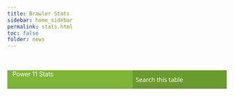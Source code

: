 ```yaml
---
title: Brawler Stats
sidebar: home_sidebar
permalink: stats.html
toc: false
folder: news
---
```

<html>
  <span class="content_item non_wrapping">
      <span class="page_heading">
          <span></span>
      </span>
  </span>
  <div id="DirectEditPreserve" class="wow fadeInUp databaseTable_holder 122860">
    <div id="DirectEditPreserve" class="databaseTable_heading">
      <!-- Below is top left green title-->
      <div id="DirectEditPreserve" class="databaseTable_title">Power 11 Stats</div>
      <input id="DirectEditPreserve" class="databaseTable_search" type="text" width="200" placeholder="Search this table">
    </div>
    <div id="DirectEditPreserve" class="databaseTable">
      <div id="DirectEditPreserve" class="databaseTable_import_wrap" style="display: block;">
    </div>
      <div id="DirectEditPreserve" class="databaseTable_UI_scrollLeft databaseTable_UI_button" style="display: none;"><!-- JS shows/hides by appending the .hidden class --></div>
      <div id="DirectEditPreserve" class="databaseTable_UI_scrollRight databaseTable_UI_button" style="display: none;"><!-- JS shows/hides by appending the .hidden class --></div>
    </div>
  </div>
</html>

<style>
  @import url("https://maxcdn.bootstrapcdn.com/font-awesome/4.2.0/css/font-awesome.min.css");
  @import url("https://fonts.googleapis.com/css?family=Roboto+Condensed:400,300,700|Source+Sans+Pro:100,300,400,600,700,300italic,400italic,600italic,700italic");
  .databaseTable_holder {
    //border-radius: 4px;
    overflow: hidden;
    margin: 3rem auto 3rem auto;
    display: table;
    table-layout: fixed;
    width: 100%;
  }
  div[class*="databaseTable_import_wrap"] {
    max-width: 100%;
    overflow-x: scroll;
    overflow-y: scroll;
    overflow: -moz-scrollbars-none;
    -ms-overflow-style: none;
    border: 1px solid #ccc;
    //border-radius: 0 0 4px 4px;
    border-top: none;
  }
  .databaseTable {
      position: relative;
      //border-radius: 4px;
  }
  .databaseTable_import_wrap div img {
    padding: 40px;
  }
  .databaseTable_import_wrap div {
    font: 1em/1.5em "Source Sans Pro", segoe ui, arial, sans-serif;
    text-transform: uppercase;
    padding: 1.25em;
  }
  .databaseTable_heading {
    background-color: #7EB535;
    color: #fff;
    font-weight: normal;
    height: 3em;
    position: relative;
  }
  .databaseTable_title {
    position: absolute;
    left: 0.75rem;
    top: 0;
    bottom: 0;
    width: calc( 100% - 202px - 1em ); /* width of searchbox */
    text-overflow: ellipsis;
    overflow: hidden;
    white-space: nowrap; 
  }
  .databaseTable_heading:after {
    content: '';
    position: absolute;
    bottom: 0;
    left: 0;
    right: 0;
    height: 0.125em;
    background: rgba(0,0,0,0.1);
  }
  .databaseTable_heading input {
    position: absolute;
    right: 0;
    top: 0;
    bottom: 0;
    margin: 0;
    height: 100%;
    padding: 0px 0.5em;
    border: none;
    background: rgba(0,0,0,0.15);
    color: #fff;
    font: 100 1em/1.8em "Source Sans Pro", segoe ui, arial, sans-serif;
  }
  .databaseTable_import {
    font: 1em/1.5em "Source Sans Pro", segoe ui, arial, sans-serif;
    background-color: #fff;
    margin: 0px;
    width: 100%;
    text-align: left;
    border-collapse: collapse;
  }
  .databaseTable_import tr.even {
    background: #f5f5f5;
  }
  .databaseTable_import th {
    background-color: #efefef;
    border-bottom: solid 0.125em #dfdfdf;
    color: #444;
    padding: 0.5em 0.5em;
    text-transform: uppercase;
    font: 700 1em/1em roboto condensed, arial, sans-serif;
  }
  .databaseTable_import th:hover {
    background-color: #efefef;
    border-bottom: solid 0.125em #D28700;
  }
  .databaseTable_import .headerSortUp {
    background-image: url(https://campus.mst.edu/emctest/t4_template/content_types/search_sort_table/images/asc.gif);
  }
  .databaseTable_import .headerSortDown {
    background-image: url(https://campus.mst.edu/emctest/t4_template/content_types/search_sort_table/images/desc.gif);
  }
  .databaseTable_import .headerSortDown, .databaseTable_import .headerSortUp {
    border-bottom-color: #D28700;
    background-color: #f9f9f9;
  }/*
  .databaseTable_import .header:first-of-type {
    border-left: 1px solid #ccc;
  }*/
  .databaseTable_import thead tr .header {
    background-image: url(https://campus.mst.edu/emctest/t4_template/content_types/search_sort_table/images/bg.gif);
    background-size: 1.333em;
    background-repeat: no-repeat;
    background-position: center right;
    cursor: pointer;
    padding-right: 2em;
    border-right: 1px solid #ccc;
  }
  .databaseTable_import td {
    color: #333;
    padding: 0.25em 0.5em;
    vertical-align: middle;
    white-space: nowrap;
    border: none;
    border-bottom: 1px solid #ccc;
    border-right: 1px solid #ccc;
    font: 1em/1.25em roboto condensed, arial, sans-serif;

  }
  .databaseTable_import tr:last-of-type td {
    border-bottom: none;
  }
  .databaseTable_import td:last-of-type, .databaseTable_import .header:last-of-type {
      border-right: none;   
  }
  .databaseTable_import td {
    position: relative;	
  }
  .databaseTable_import td:nth-of-type(even):after {
    display: none;
    content: '';
    background: rgba(186, 180, 139, 0.09);
    position: absolute;
    top: 0;
    right: 0;
    bottom: 0;
    left: 0; 
  }
  .databaseTable_heading input:focus, .databaseTable_heading input:hover {
    background: rgba(0,0,0,0.2);
    border: none;
    outline: none;
  }
  .databaseTable_heading input::-webkit-input-placeholder {
    color: #fff;
  }
  .databaseTable_heading input:-moz-input-placeholder {
    color: #fff;
  }
  .databaseTable_heading input::-moz-input-placeholder {
    color: #fff;
  }
  .databaseTable_import_wrap::-webkit-scrollbar { 
      display: none; 
  }
  .databaseTable_heading input:focus::-webkit-input-placeholder {
    color: transparent !important;
  }
  .databaseTable_heading input:focus:-moz-input-placeholder {
    color: transparent !important;
  }
  .databaseTable_heading input:focus::-moz-input-placeholder {
    color: transparent !important;
  }
  .databaseTable_UI_button {
    background: rgba(0,0,0,0.2);
    width: 5%;
    min-width: 3.75em;
  }
  .databaseTable_UI_scrollRight {
    position: absolute;
    top: 0;
    right: 0;
    bottom: 0;
    background: -moz-linear-gradient(left,  rgba(0,0,0,0) 0%, rgba(0,0,0,0.0195) 25%, rgba(0,0,0,0.1105) 100%); /* FF3.6+ */
    background: -webkit-gradient(linear, left top, right top, color-stop(0%,rgba(0,0,0,0)), color-stop(25%,rgba(0,0,0,0.0195)), color-stop(100%,rgba(0,0,0,0.1105))); /* Chrome,Safari4+ */
    background: -webkit-linear-gradient(left,  rgba(0,0,0,0) 0%,rgba(0,0,0,0.0195) 25%,rgba(0,0,0,0.1105) 100%); /* Chrome10+,Safari5.1+ */
    background: -o-linear-gradient(left,  rgba(0,0,0,0) 0%,rgba(0,0,0,0.0195) 25%,rgba(0,0,0,0.1105) 100%); /* Opera 11.10+ */
    background: -ms-linear-gradient(left,  rgba(0,0,0,0) 0%,rgba(0,0,0,0.0195) 25%,rgba(0,0,0,0.1105) 100%); /* IE10+ */
    background: linear-gradient(to right,  rgba(0,0,0,0) 0%,rgba(0,0,0,0.0195) 25%,rgba(0,0,0,0.1105) 100%); /* W3C */
    filter: progid:DXImageTransform.Microsoft.gradient( startColorstr='#00000000', endColorstr='#2b000000',GradientType=1 ); /* IE6-9 */
  }
  .databaseTable_UI_scrollRight:before {
    content: '\f138';
    position: absolute;
    background: rgba( 255,255,255, 0.87);
    box-shadow: 0 0.5em 1.5em rgba(0,0,0,0.2);
    border-radius: 1.5em 0 0 1.5em;
    font-family: 'FontAwesome';
    font-size: 2.5em;
    line-height: 1.15em;
    padding: 0 0.1em 0 0.15em;
    top: 4em;
    right: 0px;
    color: #333;
    border-left: 0.08em solid #7EB535;
    transition: padding linear 60ms;
  }
  .databaseTable_UI_scrollLeft:before {
    content: '\f137';
    position: absolute;
    background: rgba( 255,255,255, 0.87);
    padding: 0 0.15em 0 0.1em;
    font-family: 'FontAwesome';
    font-size: 2.5em;
    line-height: 1.15em;
    border-radius: 0 1.5em 1.5em 0;
    box-shadow: 0 0.25em 1.5em rgba(0,0,0,0.2);
    color: #333;
    top: 4em;
    left: 0px;
    border-right: 0.08em solid #7EB535;
    transition: padding linear 60ms;
  }
  .databaseTable_UI_scrollRight:hover:before  {
    padding-right: 0.33em;
    border-left-color: #CC570E;
    transition: padding linear 60ms;
  }
  .databaseTable_UI_scrollLeft:hover:before {
    padding-left: 0.33em;
    border-right-color: #CC570E;
  }
  .databaseTable_UI_scrollLeft {
    position: absolute;
    top: 0;
    left: 0;
    bottom: 0;
    background: -moz-linear-gradient(left,  rgba(0,0,0,0.1105) 0%, rgba(0,0,0,0.0195) 75%, rgba(0,0,0,0) 100%); /* FF3.6+ */
    background: -webkit-gradient(linear, left top, right top, color-stop(0%,rgba(0,0,0,0.1105)), color-stop(75%,rgba(0,0,0,0.0195)), color-stop(100%,rgba(0,0,0,0))); /* Chrome,Safari4+ */
    background: -webkit-linear-gradient(left,  rgba(0,0,0,0.1105) 0%,rgba(0,0,0,0.0195) 75%,rgba(0,0,0,0) 100%); /* Chrome10+,Safari5.1+ */
    background: -o-linear-gradient(left,  rgba(0,0,0,0.1105) 0%,rgba(0,0,0,0.0195) 75%,rgba(0,0,0,0) 100%); /* Opera 11.10+ */
    background: -ms-linear-gradient(left,  rgba(0,0,0,0.1105) 0%,rgba(0,0,0,0.0195) 75%,rgba(0,0,0,0) 100%); /* IE10+ */
    background: linear-gradient(to right,  rgba(0,0,0,0.1105) 0%,rgba(0,0,0,0.0195) 75%,rgba(0,0,0,0) 100%); /* W3C */
    filter: progid:DXImageTransform.Microsoft.gradient( startColorstr='#2b000000', endColorstr='#00000000',GradientType=1 ); /* IE6-9 */
  }
  /* custom heading colors */
  .green_bg {
    background-color: #75B634;
    color: #fff; }

  .gray_bg {
    background-color: #5b5b5b;
    color: #fff; }

  .blue_bg {
    background-color: #1D4A91;
    color: #fff; }

  // unecessary font size changes with v3
  /*
  @media screen and (max-width: 820px) {
    .databaseTable_import td {
      font-size: 1.5em;
    }
    .databaseTable_import th {
      font-size: 1.5em;
    }
    .databaseTable_heading input {
      font-size: 1.5em;
    }
    .databaseTable_title {
      font-size: 2.5em;
    }
    .databaseTable_heading {
      height: 4em;
    }
    .databaseTable_UI_button {
      font-size: 1.5em;
    }
  }*/
</style>

<script>
  /********************* Custom controls script: by Josh *******************/

  // Control Variables
  var scrollTo_122860;
  var stepSize_122860 = 240; // scroll distance of UI buttons ( could repleace this static value with function returning column width value )
  var stepTime_122860 = 500; // milliseconds of time taken to travel the scroll distance

  // Show or hide UI scroll buttons based on position of table within holder
  function checkButtonNecessity_122860 () {
    // Hide the right button if not needed
    if ($('.122860 .databaseTable_import_wrap').scrollLeft() + $('.122860 .databaseTable_import_wrap').width() >= $('.122860 .databaseTable_import').width() - 2) {
      $('.122860 .databaseTable_UI_scrollRight').hide();
    }
    else {
      $('.122860 .databaseTable_UI_scrollRight').show();
    }
    // Hide the left button if not needed
    if ($('.122860 .databaseTable_import_wrap').scrollLeft() <= 0) {
      $('.122860 .databaseTable_UI_scrollLeft').hide();
    } else {
      $('.122860 .databaseTable_UI_scrollLeft').show();
    }
    return true;
  }

  // Link the UI classes to actions
  function assignButtons_122860 () {
    $('.122860 .databaseTable_UI_scrollRight').click(function () {
      var scrollTo_122860;
      if ($('.122860 .databaseTable_import_wrap').scrollLeft() + stepSize_122860 > $('.122860 .databaseTable_import_wrap').width()) {
        scrollTo_122860 = $('.122860 .databaseTable_import_wrap').width() + 'px';
      } else {
        scrollTo_122860 = $('.122860 .databaseTable_import_wrap').scrollLeft() + stepSize_122860 + 'px';
      }
      $('.122860 .databaseTable_import_wrap').animate({scrollLeft: scrollTo_122860},
      stepTime_122860, function () {
        checkButtonNecessity_122860();
      });
    });
    $('.122860 .databaseTable_UI_scrollLeft').click(function () {
      var scrollTo_122860;
      if ($('.122860 .databaseTable_import_wrap').scrollLeft() - stepSize_122860 < 0) {
        scrollTo_122860 = '0px';
      } else {
        scrollTo_122860 = $('.122860 .databaseTable_import_wrap').scrollLeft() - stepSize_122860 + 'px';
      }
      $('.122860 .databaseTable_import_wrap').animate({scrollLeft: scrollTo_122860}, stepTime_122860, function () {
        checkButtonNecessity_122860();
      });
    });
  }	


  // Insure that the buttons hide or show when the window loads or is resized
  $(window).on('load', function () {checkButtonNecessity_122860();});
  $(window).on('resize', function () {checkButtonNecessity_122860();});

  $('.122860.databaseTable_import_wrap').on('scroll', function () {checkButtonNecessity_122860();});
  /********************* end custom controls *******************/



  /********************* Initiate All of the Parts *******************/
  $(document).ready(function() {

    var csvfile_import_122860 = "stats.csv".replace(/\&amp\;/g, '&');
    
    $('.122860 .databaseTable_import_wrap').CSVToTable( csvfile_import_122860 , { loadingText: 'Generating Table', loadingImage: 'https://campus.mst.edu/emctest/t4_template/content_types/search_sort_table/images/loading.gif', startLine: 0, tableClass: "databaseTable_import", theadClass: "heading" }).bind("loadComplete",function() { 
      $('.122860 .databaseTable_import_wrap').find('TABLE').tablesorter({ widgets: ["zebra"] });			
      $('.122860 .databaseTable_import').filterTable({inputSelector:".122860 .databaseTable_search"});
      assignButtons_122860();
      checkButtonNecessity_122860();


    }); 


  });
  /********************* End of Initiating All the Parts *******************/


  /*********** Table Sorting Script: tablesorter.min.js ************/

  (function($){$.extend({tablesorter:new
  function(){var parsers=[],widgets=[];this.defaults={cssHeader:"header",cssAsc:"headerSortUp",cssDesc:"headerSortDown",cssChildRow:"expand-child",sortInitialOrder:"asc",sortMultiSortKey:"shiftKey",sortForce:null,sortAppend:null,sortLocaleCompare:true,textExtraction:"simple",parsers:{},widgets:[],widgetZebra:{css:["even","odd"]},headers:{},widthFixed:false,cancelSelection:true,sortList:[],headerList:[],dateFormat:"us",decimal:'/\.|\,/g',onRenderHeader:null,selectorHeaders:'thead th',debug:false};function benchmark(s,d){log(s+","+(new Date().getTime()-d.getTime())+"ms");}this.benchmark=benchmark;function log(s){if(typeof console!="undefined"&&typeof console.debug!="undefined"){console.log(s);}else{alert(s);}}function buildParserCache(table,$headers){if(table.config.debug){var parsersDebug="";}if(table.tBodies.length==0)return;var rows=table.tBodies[0].rows;if(rows[0]){var list=[],cells=rows[0].cells,l=cells.length;for(var i=0;i<l;i++){var p=false;if($.metadata&&($($headers[i]).metadata()&&$($headers[i]).metadata().sorter)){p=getParserById($($headers[i]).metadata().sorter);}else if((table.config.headers[i]&&table.config.headers[i].sorter)){p=getParserById(table.config.headers[i].sorter);}if(!p){p=detectParserForColumn(table,rows,-1,i);}if(table.config.debug){parsersDebug+="column:"+i+" parser:"+p.id+"\n";}list.push(p);}}if(table.config.debug){log(parsersDebug);}return list;};function detectParserForColumn(table,rows,rowIndex,cellIndex){var l=parsers.length,node=false,nodeValue=false,keepLooking=true;while(nodeValue==''&&keepLooking){rowIndex++;if(rows[rowIndex]){node=getNodeFromRowAndCellIndex(rows,rowIndex,cellIndex);nodeValue=trimAndGetNodeText(table.config,node);if(table.config.debug){log('Checking if value was empty on row:'+rowIndex);}}else{keepLooking=false;}}for(var i=1;i<l;i++){if(parsers[i].is(nodeValue,table,node)){return parsers[i];}}return parsers[0];}function getNodeFromRowAndCellIndex(rows,rowIndex,cellIndex){return rows[rowIndex].cells[cellIndex];}function trimAndGetNodeText(config,node){return $.trim(getElementText(config,node));}function getParserById(name){var l=parsers.length;for(var i=0;i<l;i++){if(parsers[i].id.toLowerCase()==name.toLowerCase()){return parsers[i];}}return false;}function buildCache(table){if(table.config.debug){var cacheTime=new Date();}var totalRows=(table.tBodies[0]&&table.tBodies[0].rows.length)||0,totalCells=(table.tBodies[0].rows[0]&&table.tBodies[0].rows[0].cells.length)||0,parsers=table.config.parsers,cache={row:[],normalized:[]};for(var i=0;i<totalRows;++i){var c=$(table.tBodies[0].rows[i]),cols=[];if(c.hasClass(table.config.cssChildRow)){cache.row[cache.row.length-1]=cache.row[cache.row.length-1].add(c);continue;}cache.row.push(c);for(var j=0;j<totalCells;++j){cols.push(parsers[j].format(getElementText(table.config,c[0].cells[j]),table,c[0].cells[j]));}cols.push(cache.normalized.length);cache.normalized.push(cols);cols=null;};if(table.config.debug){benchmark("Building cache for "+totalRows+" rows:",cacheTime);}return cache;};function getElementText(config,node){var text="";if(!node)return"";if(!config.supportsTextContent)config.supportsTextContent=node.textContent||false;if(config.textExtraction=="simple"){if(config.supportsTextContent){text=node.textContent;}else{if(node.childNodes[0]&&node.childNodes[0].hasChildNodes()){text=node.childNodes[0].innerHTML;}else{text=node.innerHTML;}}}else{if(typeof(config.textExtraction)=="function"){text=config.textExtraction(node);}else{text=$(node).text();}}return text;}function appendToTable(table,cache){if(table.config.debug){var appendTime=new Date()}var c=cache,r=c.row,n=c.normalized,totalRows=n.length,checkCell=(n[0].length-1),tableBody=$(table.tBodies[0]),rows=[];for(var i=0;i<totalRows;i++){var pos=n[i][checkCell];rows.push(r[pos]);if(!table.config.appender){var l=r[pos].length;for(var j=0;j<l;j++){tableBody[0].appendChild(r[pos][j]);}}}if(table.config.appender){table.config.appender(table,rows);}rows=null;if(table.config.debug){benchmark("Rebuilt table:",appendTime);}applyWidget(table);setTimeout(function(){$(table).trigger("sortEnd");},0);};function buildHeaders(table){if(table.config.debug){var time=new Date();}var meta=($.metadata)?true:false;var header_index=computeTableHeaderCellIndexes(table);$tableHeaders=$(table.config.selectorHeaders,table).each(function(index){this.column=header_index[this.parentNode.rowIndex+"-"+this.cellIndex];this.order=formatSortingOrder(table.config.sortInitialOrder);this.count=this.order;if(checkHeaderMetadata(this)||checkHeaderOptions(table,index))this.sortDisabled=true;if(checkHeaderOptionsSortingLocked(table,index))this.order=this.lockedOrder=checkHeaderOptionsSortingLocked(table,index);if(!this.sortDisabled){var $th=$(this).addClass(table.config.cssHeader);if(table.config.onRenderHeader)table.config.onRenderHeader.apply($th);}table.config.headerList[index]=this;});if(table.config.debug){benchmark("Built headers:",time);log($tableHeaders);}return $tableHeaders;};function computeTableHeaderCellIndexes(t){var matrix=[];var lookup={};var thead=t.getElementsByTagName('THEAD')[0];var trs=thead.getElementsByTagName('TR');for(var i=0;i<trs.length;i++){var cells=trs[i].cells;for(var j=0;j<cells.length;j++){var c=cells[j];var rowIndex=c.parentNode.rowIndex;var cellId=rowIndex+"-"+c.cellIndex;var rowSpan=c.rowSpan||1;var colSpan=c.colSpan||1
  var firstAvailCol;if(typeof(matrix[rowIndex])=="undefined"){matrix[rowIndex]=[];}for(var k=0;k<matrix[rowIndex].length+1;k++){if(typeof(matrix[rowIndex][k])=="undefined"){firstAvailCol=k;break;}}lookup[cellId]=firstAvailCol;for(var k=rowIndex;k<rowIndex+rowSpan;k++){if(typeof(matrix[k])=="undefined"){matrix[k]=[];}var matrixrow=matrix[k];for(var l=firstAvailCol;l<firstAvailCol+colSpan;l++){matrixrow[l]="x";}}}}return lookup;}function checkCellColSpan(table,rows,row){var arr=[],r=table.tHead.rows,c=r[row].cells;for(var i=0;i<c.length;i++){var cell=c[i];if(cell.colSpan>1){arr=arr.concat(checkCellColSpan(table,headerArr,row++));}else{if(table.tHead.length==1||(cell.rowSpan>1||!r[row+1])){arr.push(cell);}}}return arr;};function checkHeaderMetadata(cell){if(($.metadata)&&($(cell).metadata().sorter===false)){return true;};return false;}function checkHeaderOptions(table,i){if((table.config.headers[i])&&(table.config.headers[i].sorter===false)){return true;};return false;}function checkHeaderOptionsSortingLocked(table,i){if((table.config.headers[i])&&(table.config.headers[i].lockedOrder))return table.config.headers[i].lockedOrder;return false;}function applyWidget(table){var c=table.config.widgets;var l=c.length;for(var i=0;i<l;i++){getWidgetById(c[i]).format(table);}}function getWidgetById(name){var l=widgets.length;for(var i=0;i<l;i++){if(widgets[i].id.toLowerCase()==name.toLowerCase()){return widgets[i];}}};function formatSortingOrder(v){if(typeof(v)!="Number"){return(v.toLowerCase()=="desc")?1:0;}else{return(v==1)?1:0;}}function isValueInArray(v,a){var l=a.length;for(var i=0;i<l;i++){if(a[i][0]==v){return true;}}return false;}function setHeadersCss(table,$headers,list,css){$headers.removeClass(css[0]).removeClass(css[1]);var h=[];$headers.each(function(offset){if(!this.sortDisabled){h[this.column]=$(this);}});var l=list.length;for(var i=0;i<l;i++){h[list[i][0]].addClass(css[list[i][1]]);}}function fixColumnWidth(table,$headers){var c=table.config;if(c.widthFixed){var colgroup=$('<colgroup>');$("tr:first td",table.tBodies[0]).each(function(){colgroup.append($('<col>').css('width',$(this).width()));});$(table).prepend(colgroup);};}function updateHeaderSortCount(table,sortList){var c=table.config,l=sortList.length;for(var i=0;i<l;i++){var s=sortList[i],o=c.headerList[s[0]];o.count=s[1];o.count++;}}function multisort(table,sortList,cache){if(table.config.debug){var sortTime=new Date();}var dynamicExp="var sortWrapper = function(a,b) {",l=sortList.length;for(var i=0;i<l;i++){var c=sortList[i][0];var order=sortList[i][1];var s=(table.config.parsers[c].type=="text")?((order==0)?makeSortFunction("text","asc",c):makeSortFunction("text","desc",c)):((order==0)?makeSortFunction("numeric","asc",c):makeSortFunction("numeric","desc",c));var e="e"+i;dynamicExp+="var "+e+" = "+s;dynamicExp+="if("+e+") { return "+e+"; } ";dynamicExp+="else { ";}var orgOrderCol=cache.normalized[0].length-1;dynamicExp+="return a["+orgOrderCol+"]-b["+orgOrderCol+"];";for(var i=0;i<l;i++){dynamicExp+="}; ";}dynamicExp+="return 0; ";dynamicExp+="}; ";if(table.config.debug){benchmark("Evaling expression:"+dynamicExp,new Date());}eval(dynamicExp);cache.normalized.sort(sortWrapper);if(table.config.debug){benchmark("Sorting on "+sortList.toString()+" and dir "+order+" time:",sortTime);}return cache;};function makeSortFunction(type,direction,index){var a="a["+index+"]",b="b["+index+"]";if(type=='text'&&direction=='asc'){return"("+a+" == "+b+" ? 0 : ("+a+" === null ? Number.POSITIVE_INFINITY : ("+b+" === null ? Number.NEGATIVE_INFINITY : ("+a+" < "+b+") ? -1 : 1 )));";}else if(type=='text'&&direction=='desc'){return"("+a+" == "+b+" ? 0 : ("+a+" === null ? Number.POSITIVE_INFINITY : ("+b+" === null ? Number.NEGATIVE_INFINITY : ("+b+" < "+a+") ? -1 : 1 )));";}else if(type=='numeric'&&direction=='asc'){return"("+a+" === null && "+b+" === null) ? 0 :("+a+" === null ? Number.POSITIVE_INFINITY : ("+b+" === null ? Number.NEGATIVE_INFINITY : "+a+" - "+b+"));";}else if(type=='numeric'&&direction=='desc'){return"("+a+" === null && "+b+" === null) ? 0 :("+a+" === null ? Number.POSITIVE_INFINITY : ("+b+" === null ? Number.NEGATIVE_INFINITY : "+b+" - "+a+"));";}};function makeSortText(i){return"((a["+i+"] < b["+i+"]) ? -1 : ((a["+i+"] > b["+i+"]) ? 1 : 0));";};function makeSortTextDesc(i){return"((b["+i+"] < a["+i+"]) ? -1 : ((b["+i+"] > a["+i+"]) ? 1 : 0));";};function makeSortNumeric(i){return"a["+i+"]-b["+i+"];";};function makeSortNumericDesc(i){return"b["+i+"]-a["+i+"];";};function sortText(a,b){if(table.config.sortLocaleCompare)return a.localeCompare(b);return((a<b)?-1:((a>b)?1:0));};function sortTextDesc(a,b){if(table.config.sortLocaleCompare)return b.localeCompare(a);return((b<a)?-1:((b>a)?1:0));};function sortNumeric(a,b){return a-b;};function sortNumericDesc(a,b){return b-a;};function getCachedSortType(parsers,i){return parsers[i].type;};this.construct=function(settings){return this.each(function(){if(!this.tHead||!this.tBodies)return;var $this,$document,$headers,cache,config,shiftDown=0,sortOrder;this.config={};config=$.extend(this.config,$.tablesorter.defaults,settings);$this=$(this);$.data(this,"tablesorter",config);$headers=buildHeaders(this);this.config.parsers=buildParserCache(this,$headers);cache=buildCache(this);var sortCSS=[config.cssDesc,config.cssAsc];fixColumnWidth(this);$headers.click(function(e){var totalRows=($this[0].tBodies[0]&&$this[0].tBodies[0].rows.length)||0;if(!this.sortDisabled&&totalRows>0){$this.trigger("sortStart");var $cell=$(this);var i=this.column;this.order=this.count++%2;if(this.lockedOrder)this.order=this.lockedOrder;if(!e[config.sortMultiSortKey]){config.sortList=[];if(config.sortForce!=null){var a=config.sortForce;for(var j=0;j<a.length;j++){if(a[j][0]!=i){config.sortList.push(a[j]);}}}config.sortList.push([i,this.order]);}else{if(isValueInArray(i,config.sortList)){for(var j=0;j<config.sortList.length;j++){var s=config.sortList[j],o=config.headerList[s[0]];if(s[0]==i){o.count=s[1];o.count++;s[1]=o.count%2;}}}else{config.sortList.push([i,this.order]);}};setTimeout(function(){setHeadersCss($this[0],$headers,config.sortList,sortCSS);appendToTable($this[0],multisort($this[0],config.sortList,cache));},1);return false;}}).mousedown(function(){if(config.cancelSelection){this.onselectstart=function(){return false};return false;}});$this.bind("update",function(){var me=this;setTimeout(function(){me.config.parsers=buildParserCache(me,$headers);cache=buildCache(me);},1);}).bind("updateCell",function(e,cell){var config=this.config;var pos=[(cell.parentNode.rowIndex-1),cell.cellIndex];cache.normalized[pos[0]][pos[1]]=config.parsers[pos[1]].format(getElementText(config,cell),cell);}).bind("sorton",function(e,list){$(this).trigger("sortStart");config.sortList=list;var sortList=config.sortList;updateHeaderSortCount(this,sortList);setHeadersCss(this,$headers,sortList,sortCSS);appendToTable(this,multisort(this,sortList,cache));}).bind("appendCache",function(){appendToTable(this,cache);}).bind("applyWidgetId",function(e,id){getWidgetById(id).format(this);}).bind("applyWidgets",function(){applyWidget(this);});if($.metadata&&($(this).metadata()&&$(this).metadata().sortlist)){config.sortList=$(this).metadata().sortlist;}if(config.sortList.length>0){$this.trigger("sorton",[config.sortList]);}applyWidget(this);});};this.addParser=function(parser){var l=parsers.length,a=true;for(var i=0;i<l;i++){if(parsers[i].id.toLowerCase()==parser.id.toLowerCase()){a=false;}}if(a){parsers.push(parser);};};this.addWidget=function(widget){widgets.push(widget);};this.formatFloat=function(s){var i=parseFloat(s);return(isNaN(i))?0:i;};this.formatInt=function(s){var i=parseInt(s);return(isNaN(i))?0:i;};this.isDigit=function(s,config){return/^[-+]?\d*$/.test($.trim(s.replace(/[,.']/g,'')));};this.clearTableBody=function(table){if($.browser.msie){function empty(){while(this.firstChild)this.removeChild(this.firstChild);}empty.apply(table.tBodies[0]);}else{table.tBodies[0].innerHTML="";}};}});$.fn.extend({tablesorter:$.tablesorter.construct});var ts=$.tablesorter;ts.addParser({id:"text",is:function(s){return true;},format:function(s){return $.trim(s.toLocaleLowerCase());},type:"text"});ts.addParser({id:"digit",is:function(s,table){var c=table.config;return $.tablesorter.isDigit(s,c);},format:function(s){return $.tablesorter.formatFloat(s);},type:"numeric"});ts.addParser({id:"currency",is:function(s){return/^[Â£$â‚¬?.]/.test(s);},format:function(s){return $.tablesorter.formatFloat(s.replace(new RegExp(/[Â£$â‚¬]/g),""));},type:"numeric"});ts.addParser({id:"ipAddress",is:function(s){return/^\d{2,3}[\.]\d{2,3}[\.]\d{2,3}[\.]\d{2,3}$/.test(s);},format:function(s){var a=s.split("."),r="",l=a.length;for(var i=0;i<l;i++){var item=a[i];if(item.length==2){r+="0"+item;}else{r+=item;}}return $.tablesorter.formatFloat(r);},type:"numeric"});ts.addParser({id:"url",is:function(s){return/^(https?|ftp|file):\/\/$/.test(s);},format:function(s){return jQuery.trim(s.replace(new RegExp(/(https?|ftp|file):\/\//),''));},type:"text"});ts.addParser({id:"isoDate",is:function(s){return/^\d{4}[\/-]\d{1,2}[\/-]\d{1,2}$/.test(s);},format:function(s){return $.tablesorter.formatFloat((s!="")?new Date(s.replace(new RegExp(/-/g),"/")).getTime():"0");},type:"numeric"});ts.addParser({id:"percent",is:function(s){return/\%$/.test($.trim(s));},format:function(s){return $.tablesorter.formatFloat(s.replace(new RegExp(/%/g),""));},type:"numeric"});ts.addParser({id:"usLongDate",is:function(s){return s.match(new RegExp(/^[A-Za-z]{3,10}\.? [0-9]{1,2}, ([0-9]{4}|'?[0-9]{2}) (([0-2]?[0-9]:[0-5][0-9])|([0-1]?[0-9]:[0-5][0-9]\s(AM|PM)))$/));},format:function(s){return $.tablesorter.formatFloat(new Date(s).getTime());},type:"numeric"});ts.addParser({id:"shortDate",is:function(s){return/\d{1,2}[\/\-]\d{1,2}[\/\-]\d{2,4}/.test(s);},format:function(s,table){var c=table.config;s=s.replace(/\-/g,"/");if(c.dateFormat=="us"){s=s.replace(/(\d{1,2})[\/\-](\d{1,2})[\/\-](\d{4})/,"$3/$1/$2");}else if(c.dateFormat=="uk"){s=s.replace(/(\d{1,2})[\/\-](\d{1,2})[\/\-](\d{4})/,"$3/$2/$1");}else if(c.dateFormat=="dd/mm/yy"||c.dateFormat=="dd-mm-yy"){s=s.replace(/(\d{1,2})[\/\-](\d{1,2})[\/\-](\d{2})/,"$1/$2/$3");}return $.tablesorter.formatFloat(new Date(s).getTime());},type:"numeric"});ts.addParser({id:"time",is:function(s){return/^(([0-2]?[0-9]:[0-5][0-9])|([0-1]?[0-9]:[0-5][0-9]\s(am|pm)))$/.test(s);},format:function(s){return $.tablesorter.formatFloat(new Date("2000/01/01 "+s).getTime());},type:"numeric"});ts.addParser({id:"metadata",is:function(s){return false;},format:function(s,table,cell){var c=table.config,p=(!c.parserMetadataName)?'sortValue':c.parserMetadataName;return $(cell).metadata()[p];},type:"numeric"});ts.addWidget({id:"zebra",format:function(table){if(table.config.debug){var time=new Date();}var $tr,row=-1,odd;$("tr:visible",table.tBodies[0]).each(function(i){$tr=$(this);if(!$tr.hasClass(table.config.cssChildRow))row++;odd=(row%2==0);$tr.removeClass(table.config.widgetZebra.css[odd?0:1]).addClass(table.config.widgetZebra.css[odd?1:0])});if(table.config.debug){$.tablesorter.benchmark("Applying Zebra widget",time);}}});})(jQuery);
    
    
  /*********** Load csv to html table script: csvToTable.js **************/

  /**
   * CSV to Table plugin
   * https://code.google.com/p/jquerycsvtotable/
   *
   * Copyright (c) 2010 Steve Sobel
   * http://honestbleeps.com/
   *
   * v0.9 - 2010-06-22 - First release.
   */
  
  (function($){

    /**
    *
    * CSV Parser credit goes to Brian Huisman, from his blog entry entitled "CSV String to Array in JavaScript":
    * http://www.greywyvern.com/?post=258
    *
    */
    String.prototype.splitCSV = function(sep) {
      for (var thisCSV = this.split(sep = sep || ","), x = thisCSV.length - 1, tl; x >= 0; x--) {
        if (thisCSV[x].replace(/"\s+$/, '"').charAt(thisCSV[x].length - 1) == '"') {
          if ((tl = thisCSV[x].replace(/^\s+"/, '"')).length > 1 && tl.charAt(0) == '"') {
            thisCSV[x] = thisCSV[x].replace(/^\s*"|"\s*$/g, '').replace(/""/g, '"');
          } else if (x) {
            thisCSV.splice(x - 1, 2, [thisCSV[x - 1], thisCSV[x]].join(sep));
          } else thisCSV = thisCSV.shift().split(sep).concat(thisCSV);
        } else thisCSV[x].replace(/""/g, '"');
      } return thisCSV;
    };

    $.fn.CSVToTable = function(csvFile, options) {
      var defaults = {
        tableClass: "CSVTable",
        theadClass: "",
        thClass: "",
        tbodyClass: "",
        trClass: "",
        tdClass: "",
        loadingImage: "",
        loadingText: "Loading CSV data...",
        separator: ",",
        startLine: 0
      };	
      var options = $.extend(defaults, options);
      return this.each(function() {
        var obj = $(this);
        var error = '';
        (options.loadingImage) ? loading = '<div style="text-align: center"><img alt="' + options.loadingText + '" src="' + options.loadingImage + '" /><br>' + options.loadingText + '</div>' : loading = options.loadingText;
        obj.html(loading);
        $.get(csvFile, function(data) {
          var tableHTML = '<table class="' + options.tableClass + '">';
          var lines = data.replace('\r','').split('\n');
          var printedLines = 0;
          var headerCount = 0;
          var headers = new Array();
          $.each(lines, function(lineCount, line) {
            if ((lineCount == 0) && (typeof(options.headers) != 'undefined')) {
              headers = options.headers;
              headerCount = headers.length;
              tableHTML += '<thead class="' + options.theadClass + '"><tr class="' + options.trClass + '">';
              $.each(headers, function(headerCount, header) {
                tableHTML += '<th class="' + options.thClass + '">' + header + '</th>';
              });
              tableHTML += '</tr></thead><tbody class="' + options.tbodyClass + '">';
            }
            if ((lineCount == options.startLine) && (typeof(options.headers) == 'undefined')) {
              headers = line.splitCSV(options.separator);
              headerCount = headers.length;
              tableHTML += '<thead class="' + options.theadClass + '"><tr class="' + options.trClass + '">';
              $.each(headers, function(headerCount, header) {
                tableHTML += '<th class="' + options.thClass + '">' + header + '</th>';
              });
              tableHTML += '</tr></thead><tbody class="' + options.tbodyClass + '">';
            } else if (lineCount >= options.startLine) {
              var items = line.splitCSV(options.separator);
              if (items.length > 1) {
                printedLines++;
                if (items.length != headerCount) {
                  error += 'error on line ' + lineCount + ': Item count (' + items.length + ') does not match header count (' + headerCount + ') \n';
                }
                (printedLines % 2) ? oddOrEven = 'odd' : oddOrEven = 'even';
                tableHTML += '<tr class="' + options.trClass + ' ' + oddOrEven + '">';
                $.each(items, function(itemCount, item) {
                  tableHTML += '<td class="' + options.tdClass + '">' + item + '</td>';
                });
                tableHTML += '</tr>';
              }
            }
          });
          tableHTML += '</tbody></table>';
          if (error) {
            obj.html(error);
          } else {
            obj.fadeOut(500, function() {
              obj.html(tableHTML)
            }).fadeIn(function() {
              // trigger loadComplete
              setTimeout(function() {
                obj.trigger("loadComplete");	
              },0);
            });
          }
        });
      });
    };

  })(jQuery);

    
  /*********** Table search script: filtertable.min.js ***********/

  /**
  * jquery.filterTable
  *
  * This plugin will add a search filter to tables. When typing in the filter,
  * any rows that do not contain the filter will be hidden.
  *
  * Utilizes bindWithDelay() if available. https://github.com/bgrins/bindWithDelay
  *
  * @version v1.5.4
  * @author Sunny Walker, swalker@hawaii.edu
  * @license MIT
  */
  !function($){var e=$.fn.jquery.split("."),t=parseFloat(e[0]),i=parseFloat(e[1]);$.expr[":"].filterTableFind=2>t&&8>i?function(e,t,i){return $(e).text().toUpperCase().indexOf(i[3].toUpperCase())>=0}:jQuery.expr.createPseudo(function(e){return function(t){return $(t).text().toUpperCase().indexOf(e.toUpperCase())>=0}}),$.fn.filterTable=function(e){var t={autofocus:!1,callback:null,containerClass:"filter-table",containerTag:"p",hideTFootOnFilter:!1,highlightClass:"alt",inputSelector:null,inputName:"",inputType:"search",label:"Filter:",minRows:8,placeholder:"search this table",preventReturnKey:!0,quickList:[],quickListClass:"quick",quickListGroupTag:"",quickListTag:"a",visibleClass:"visible"},i=function(e){return e.replace(/&/g,"&amp;").replace(/"/g,"&quot;").replace(/</g,"&lt;").replace(/>/g,"&gt;")},n=$.extend({},t,e),a=function(e,t){var i=e.find("tbody");""===t?(i.find("tr").show().addClass(n.visibleClass),i.find("td").removeClass(n.highlightClass),n.hideTFootOnFilter&&e.find("tfoot").show()):(i.find("tr").hide().removeClass(n.visibleClass),n.hideTFootOnFilter&&e.find("tfoot").hide(),i.find("td").removeClass(n.highlightClass).filter(':filterTableFind("'+t.replace(/(['"])/g,"\\$1")+'")').addClass(n.highlightClass).closest("tr").show().addClass(n.visibleClass)),n.callback&&n.callback(t,e)};return this.each(function(){var e=$(this),t=e.find("tbody"),l=null,s=null,r=null,o=!0;"TABLE"===e[0].nodeName&&t.length>0&&(0===n.minRows||n.minRows>0&&t.find("tr").length>n.minRows)&&!e.prev().hasClass(n.containerClass)&&(n.inputSelector&&1===$(n.inputSelector).length?(r=$(n.inputSelector),l=r.parent(),o=!1):(l=$("<"+n.containerTag+" />"),""!==n.containerClass&&l.addClass(n.containerClass),l.prepend(n.label+" "),r=$('<input type="'+n.inputType+'" placeholder="'+n.placeholder+'" name="'+n.inputName+'" />'),n.preventReturnKey&&r.on("keydown",function(e){return 13===(e.keyCode||e.which)?(e.preventDefault(),!1):void 0})),n.autofocus&&r.attr("autofocus",!0),$.fn.bindWithDelay?r.bindWithDelay("keyup",function(){a(e,$(this).val())},200):r.bind("keyup",function(){a(e,$(this).val())}),r.bind("click search",function(){a(e,$(this).val())}),o&&l.append(r),n.quickList.length>0&&(s=n.quickListGroupTag?$("<"+n.quickListGroupTag+" />"):l,$.each(n.quickList,function(e,t){var a=$("<"+n.quickListTag+' class="'+n.quickListClass+'" />');a.text(i(t)),"A"===a[0].nodeName&&a.attr("href","#"),a.bind("click",function(e){e.preventDefault(),r.val(t).focus().trigger("click")}),s.append(a)}),s!==l&&l.append(s)),o&&e.before(l))})}}(jQuery);

</script>